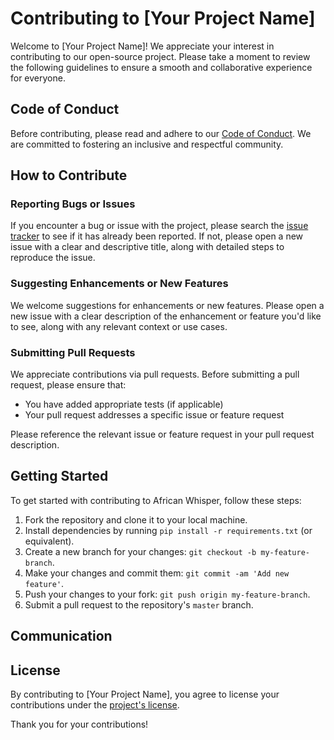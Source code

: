 # Contributing to [Your Project Name]

Welcome to [Your Project Name]! We appreciate your interest in contributing to our open-source project. Please take a moment to review the following guidelines to ensure a smooth and collaborative experience for everyone.

## Code of Conduct

Before contributing, please read and adhere to our [Code of Conduct](CODE_OF_CONDUCT.md). We are committed to fostering an inclusive and respectful community.

## How to Contribute

### Reporting Bugs or Issues

If you encounter a bug or issue with the project, please search the [issue tracker](link-to-issue-tracker) to see if it has already been reported. If not, please open a new issue with a clear and descriptive title, along with detailed steps to reproduce the issue.

### Suggesting Enhancements or New Features

We welcome suggestions for enhancements or new features. Please open a new issue with a clear description of the enhancement or feature you'd like to see, along with any relevant context or use cases.

### Submitting Pull Requests

We appreciate contributions via pull requests. Before submitting a pull request, please ensure that:

<!-- - Your code follows our [code style guidelines](link-to-code-style-guidelines) -->
- You have added appropriate tests (if applicable)
- Your pull request addresses a specific issue or feature request

Please reference the relevant issue or feature request in your pull request description.

## Getting Started

To get started with contributing to African Whisper, follow these steps:

1. Fork the repository and clone it to your local machine.
2. Install dependencies by running `pip install -r requirements.txt` (or equivalent).
3. Create a new branch for your changes: `git checkout -b my-feature-branch`.
4. Make your changes and commit them: `git commit -am 'Add new feature'`.
5. Push your changes to your fork: `git push origin my-feature-branch`.
6. Submit a pull request to the repository's `master` branch.

## Communication

<!-- Join our [community forum](link-to-forum) or [chat channel](link-to-chat-channel) to connect with other contributors and project maintainers. -->

## License

By contributing to [Your Project Name], you agree to license your contributions under the [project's license](https://github.com/KevKibe/African-Whisper/blob/main/LICENSE).

Thank you for your contributions!

